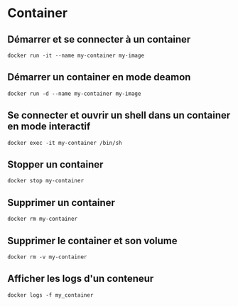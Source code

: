 # Container

## Démarrer et se connecter à un container

```shell
docker run -it --name my-container my-image
```

## Démarrer un container en mode deamon

```shell
docker run -d --name my-container my-image
```

## Se connecter et ouvrir un shell dans un container en mode interactif

```shell
docker exec -it my-container /bin/sh
```

## Stopper un container

```shell
docker stop my-container
```

## Supprimer un container

```shell
docker rm my-container
```

## Supprimer le container et son volume

```shell
docker rm -v my-container
```

## Afficher les logs d'un conteneur

```shell
docker logs -f my_container
```
